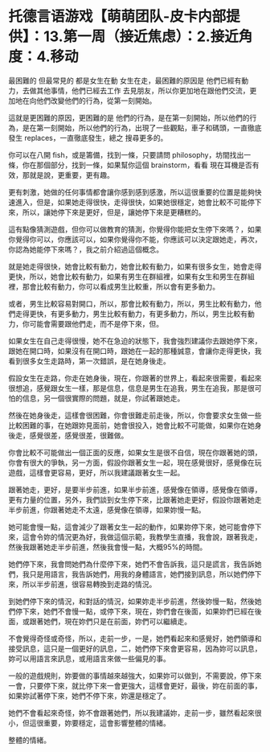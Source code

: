 # 托德言语游戏【萌萌团队-皮卡内部提供】：13.第一周（接近焦虑）：2.接近角度：4.移动

最困難的 但最常見的 都是女生在動 女生在走，最困難的原因是 他們已經有動力，去做其他事情，他們已經去工作 去見朋友，所以你更加地在跟他們交流，更加地在向他們改變他們的行為，從第一刻開始。

這就是更困難的原因，更困難的是 他們的行為，是在第一刻開始，所以他們的行為，是在第一刻開始，所以他們的行為，出現了一些觀點，車子和碼頭，一直徹底發生 replaces，一直徹底發生，總之 搜尋更多的。

你可以在八開 fish，或是籌備，找到一條，只要請問 philosophy，坊間找出一條，你在那個部分，找到一條，如果幫你這個 brainstorm，看看 現在耳機是否有效，那就是說，更重要，更有趣。

更有刺激，她做的任何事情都會讓你感到感到感激，所以這很重要的位置是能夠快速進入，但是，如果她走得很快，走得很快，如果她很穩定，她會比較不可能停下來，所以，讓她停下來是更好，但是，讓她停下來是更糟糕的。

這有點像猜測遊戲，但你可以做教育的猜測，你覺得你能把女生停下來嗎？，如果你覺得你可以，你應該可以，如果你覺得你不能，你應該可以決定跟她走，再次，你認為她能停下來嗎？，我之前介紹過這個概念。

就是她走得很快，她會比較有動力，她會比較有動力，如果有很多女生，她會走得更快，所以，她會比較有動力，如果有男生在群組裡，如果有女生和男生在群組裡，那會比較有動力，你可以看成男生比較重，所以會有更多動力。

或者，男生比較容易對開口，所以，那會比較有動力，所以，男生比較有動力，他們走得更快，有更多動力，男生比較有動力，有更多動力，所以，男生比較有動力，你可能會需要跟他們走，而不是停下來，但。

如果女生在自己走得很慢，她不在急迫的狀態下，我會強烈建議你去跟她停下來，跟她在開口時，如果沒有在開口時，跟她在一起的那種誠意，會讓你走得更快，我看到很多女生走路時，第一次錯誤，是在她身後走。

假設女生在走路，你走在她身後，現在，你跟著的世界上，看起來很需要，看起來很想追，感覺跟女生一樣，那是信息，信息是男生在追我，男生在追我，那是很可怕的信息，另一個很實際的問題，就是，你試著跟她走。

然後在她身後走，這樣會很困難，你會很難走前走後，所以，你會要求女生做一些比較困難的事，在她跟妳見面前，她會很投入，她會比較不可能做，如果你在她身後走，感覺很差，感覺很差，很難做。

你會比較不可能做出一個正面的反應，如果女生是很不自信，現在你跟著她的頭，你會有很大的爭執，另一方面，假設你跟著女生一起，現在感覺很好，感覺像在玩遊戲，這樣會更容易，更好，所以我建議跟著女生一起。

跟著她走，更好，是要半步前進，如果半步前進，感覺像在領導，感覺像在領導，更有力量的位置，另外，我們談到女生停下來，比跟著她走更好，假設你跟著她走半步前進，你跟著她走不太遠，感覺像在領導，如果妳慢一點。

她可能會慢一點，這會減少了跟著女生一起的動作，如果妳停下來，她可能會停下來，這會令妳的情況更為好，我做這個示範，我教學生直播，我會說，跟著我走，然後我跟著她走半步前進，然後我會慢一點，大概95%的時間。

她們停下來，我會問她們為什麼停下來，她們不會告訴我，這只是謊言，我告訴她們，我只是用語言，我告訴她們，用我的身體語言，她們接到訊息，所以她們停下來，所以半步前進，很容易轉換到走路的情況。

到她們停下來的情況，和對話的情況，如果妳走半步前進，然後妳慢一點，然後她們停下來，她們不會慢一點，或停下來，現在，妳們會在後面，如果妳們已經在後面，或跟著她們，現在妳們只是在前面，妳們可以繼續走。

不會覺得奇怪或奇怪，所以，走前一步，一是，她們看起來和感覺好，她們領導和接受訊息，這只是一個更好的訊息，二，她們停下來會更容易，因為妳可以訊息，妳可以用語言來訊息，或用語言來做一些偏見的事。

一般的遊戲規則，妳要做的事情越來越強大，如果妳可以做到，不需要說，停下來一會，只要停下來，就比停下來一會更強大，這樣會更好，最後，妳在前面的事，如果妳試著停下來，她們不停下來，妳還是穩定了。

她們不會看起來奇怪，妳不會跟著她們，所以我建議妳，走前一步，雖然看起來很小，但這很重要，妳要穩定，這會影響整體的情緒。

整體的情緒。